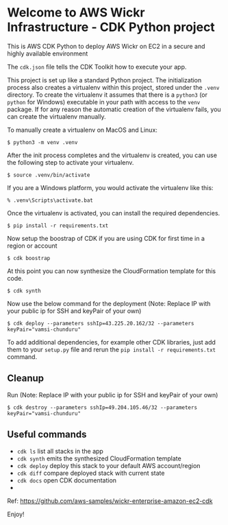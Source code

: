 
# Welcome to AWS Wickr Infrastructure - CDK Python project 


This is AWS CDK Python to deploy AWS Wickr on EC2 in a secure and highly available environment

The `cdk.json` file tells the CDK Toolkit how to execute your app.

This project is set up like a standard Python project.  The initialization
process also creates a virtualenv within this project, stored under the `.venv`
directory.  To create the virtualenv it assumes that there is a `python3`
(or `python` for Windows) executable in your path with access to the `venv`
package. If for any reason the automatic creation of the virtualenv fails,
you can create the virtualenv manually.

To manually create a virtualenv on MacOS and Linux:

```
$ python3 -m venv .venv
```

After the init process completes and the virtualenv is created, you can use the following
step to activate your virtualenv.

```
$ source .venv/bin/activate
```

If you are a Windows platform, you would activate the virtualenv like this:

```
% .venv\Scripts\activate.bat
```

Once the virtualenv is activated, you can install the required dependencies.

```
$ pip install -r requirements.txt
```


Now setup the boostrap of CDK if you are using CDK for first time in a region or account

```
$ cdk boostrap
```


At this point you can now synthesize the CloudFormation template for this code.

```
$ cdk synth
```

Now use the below command for the deployment (Note: Replace IP with your public ip for SSH and keyPair of your own)
```
$ cdk deploy --parameters sshIp=43.225.20.162/32 --parameters keyPair="vamsi-chunduru"
```

To add additional dependencies, for example other CDK libraries, just add
them to your `setup.py` file and rerun the `pip install -r requirements.txt`
command.


## Cleanup
Run (Note: Replace IP with your public ip for SSH and keyPair of your own)
```
$ cdk destroy --parameters sshIp=49.204.105.46/32 --parameters keyPair="vamsi-chunduru"

```

## Useful commands

 * `cdk ls`          list all stacks in the app
 * `cdk synth`       emits the synthesized CloudFormation template
 * `cdk deploy`      deploy this stack to your default AWS account/region
 * `cdk diff`        compare deployed stack with current state
 * `cdk docs`        open CDK documentation
 * 
 

Ref: https://github.com/aws-samples/wickr-enterprise-amazon-ec2-cdk

Enjoy!
